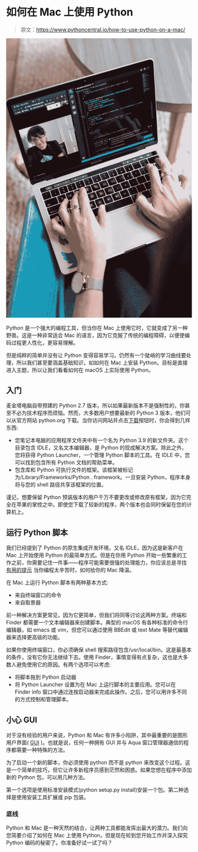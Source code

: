 # 如何在 Mac 上使用 Python

> 原文：<https://www.pythoncentral.io/how-to-use-python-on-a-mac/>

[![how to use python on mac](img/ee9d194f96b0fdfd6b0f2995d224adc5.png)](https://www.pythoncentral.io/wp-content/uploads/2021/08/pexels-thisisengineering-3861964-1-scaled.jpg)

Python 是一个强大的编程工具，但当你在 Mac 上使用它时，它就变成了另一种野兽。这是一种非常适合 Mac 的语言，因为它克服了传统的编程障碍，以便使编码过程更人性化，更容易理解。

但是纯粹的简单并没有让 Python 变得容易学习。仍然有一个陡峭的学习曲线要处理，所以我们甚至要涵盖基础知识，如如何在 Mac 上安装 Python。目标是直接进入主题，所以让我们看看如何在 macOS 上实际使用 Python。

## **入门**

麦金塔电脑自带预建的 Python 2.7 版本，所以如果最新版本不是强制性的，你甚至不必为技术程序而烦恼。然而，大多数用户想要最新的 Python 3 版本，他们可以从官方网站 python.org 下载。当你访问网站并点击[下载](https://www.pythoncentral.io/how-to-install-sqlalchemy/)按钮时，你会得到几样东西:

*   您笔记本电脑的应用程序文件夹中有一个名为 Python 3.9 的新文件夹。这个目录包含 IDLE，又名文本编辑器，是 Python 的现成解决方案。除此之外，您将获得 Python Launcher，一个管理 Python 脚本的工具。在 IDLE 中，您可以找到包含所有 Python 文档的帮助菜单。
*   包含库和 Python 可执行文件的框架。该框架被标记为/Library/Frameworks/Python . framework。一旦安装 Python，程序本身将与您的 shell 路径共享该框架的位置。

谨记，想要保留 Python 预装版本的用户千万不要更改或修改原有框架，因为它完全在苹果的掌控之中。即使您下载了较新的程序，两个版本也会同时保留在您的计算机上。

## **运行 Python 脚本**

我们已经提到了 Python 的原生集成开发环境，又名 IDLE，因为这是新客户在 Mac 上开始使用 Python 的最简单方式。但是在你用 Python 开始一些繁重的工作之前，你需要记住一件事——程序可能需要很强的处理能力，你应该总是寻找 [有用的提示](https://cleanmymac.com/blog/how-to-cool-down-mac) 当你编程太辛苦时，如何给你的 Mac 降温。

在 Mac 上运行 Python 脚本有两种基本方式:

*   来自终端窗口的命令
*   来自取景器

前一种解决方案更常见，因为它更简单，但我们将同等讨论这两种方案。终端和 Finder 都需要一个文本编辑器来创建脚本。典型的 macOS 有各种标准的命令行编辑器，如 emacs 或 vim，但您可以通过使用 BBEdit 或 text Mate 等替代编辑器来选择更高级的功能。

如果你使用终端窗口，你必须确保 shell 搜索路径包含/usr/local/bin。这是最基本的条件，没有它你无法继续下去。使用 Finder，事情变得有点复杂，这也是大多数人避免使用它的原因。有两个选项可以考虑:

*   将脚本拖到 Python 启动器
*   将 Python Launcher 设置为在 Mac 上运行脚本的主要应用。您可以在 Finder info 窗口中通过连按启动器来完成此操作。之后，您可以用许多不同的方式控制和管理脚本。

## **小心 GUI**

对于没有经验的用户来说，Python 和 Mac 有许多小陷阱，其中最重要的是图形用户界面( [GUI](https://www.computerhope.com/jargon/g/gui.htm) )。也就是说，任何一种拥有 GUI 并与 Aqua 窗口管理器通信的程序都需要一种特殊的方法。

为了启动一个新的脚本，你必须使用 python 而不是 python 来改变这个过程。这是一个简单的技巧，但它让许多新程序员感到茫然和困惑。如果您想在程序中添加新的 Python 包，可以用几种方法。

第一个选项是使用标准安装模式(python setup.py install)安装一个包。第二种选择是使用安装工具扩展或 pip 包装。

### **底线**

Python 和 Mac 是一种天然的结合，让两种工具都能发挥出最大的潜力。我们向您简要介绍了如何在 Mac 上使用 Python，但是现在轮到您开始工作并深入探究 Python 编码的秘密了。你准备好试一试了吗？